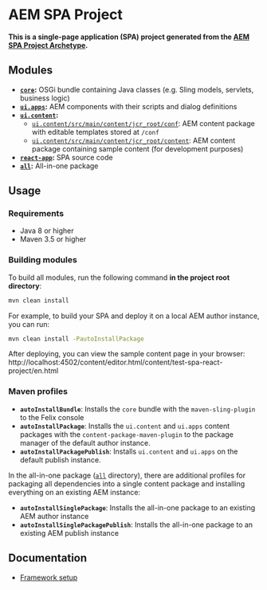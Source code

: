 # AEM SPA Project

**This is a single-page application (SPA) project generated from the [AEM SPA Project Archetype](https://github.com/adobe/aem-spa-project-archetype).**

## Modules

- **[`core`](./core/):** OSGi bundle containing Java classes (e.g. Sling models, servlets, business logic)
- **[`ui.apps`](./ui.apps):** AEM components with their scripts and dialog definitions
- **[`ui.content`](./ui.content/):**
  - [`ui.content/src/main/content/jcr_root/conf`](./ui.content/src/main/content/jcr_root/conf/): AEM content package with editable templates stored at `/conf`
  - [`ui.content/src/main/content/jcr_root/content`](./ui.content/src/main/content/jcr_root/content/): AEM content package containing sample content (for development purposes)
- **[`react-app`](./react-app/):** SPA source code
- **[`all`](./all/):** All-in-one package

## Usage

### Requirements

- Java 8 or higher
- Maven 3.5 or higher

### Building modules

To build all modules, run the following command **in the project root directory**:

```sh
mvn clean install
```

For example, to build your SPA and deploy it on a local AEM author instance, you can run:

```sh
mvn clean install -PautoInstallPackage
```

After deploying, you can view the sample content page in your browser: http://localhost:4502/content/editor.html/content/test-spa-react-project/en.html

### Maven profiles

- **`autoInstallBundle`**: Installs the `core` bundle with the `maven-sling-plugin` to the Felix console
- **`autoInstallPackage`**: Installs the `ui.content` and `ui.apps` content packages with the `content-package-maven-plugin` to the package manager of the default author instance.
- **`autoInstallPackagePublish`**: Installs `ui.content` and `ui.apps` on the default publish instance.

In the all-in-one package ([`all`](./all/) directory), there are additional profiles for packaging all dependencies into a single content package and installing everything on an existing AEM instance:

- **`autoInstallSinglePackage`**: Installs the all-in-one package to an existing AEM author instance
- **`autoInstallSinglePackagePublish`**: Installs the all-in-one package to an existing AEM publish instance

## Documentation

- [Framework setup](./react-app/README.md)
